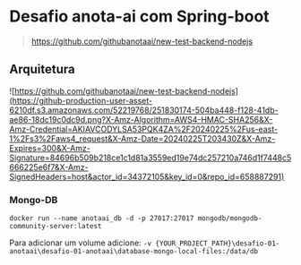# Desafio anota-ai com Spring-boot
>https://github.com/githubanotaai/new-test-backend-nodejs

## Arquitetura
![https://github.com/githubanotaai/new-test-backend-nodejs](https://github-production-user-asset-6210df.s3.amazonaws.com/52219768/251830174-504ba448-f128-41db-ae86-18dc19c0dc9d.png?X-Amz-Algorithm=AWS4-HMAC-SHA256&X-Amz-Credential=AKIAVCODYLSA53PQK4ZA%2F20240225%2Fus-east-1%2Fs3%2Faws4_request&X-Amz-Date=20240225T203430Z&X-Amz-Expires=300&X-Amz-Signature=84696b509b218ce1c1d81a3559ed19e74dc257210a746d1f7448c5666225e6f7&X-Amz-SignedHeaders=host&actor_id=34372105&key_id=0&repo_id=658887291)

### Mongo-DB

`docker run --name anotaai_db -d -p 27017:27017 mongodb/mongodb-community-server:latest`

Para adicionar um volume adicione:
`-v {YOUR_PROJECT_PATH}\desafio-01-anotaai\desafio-01-anotaai\database-mongo-local-files:/data/db`


